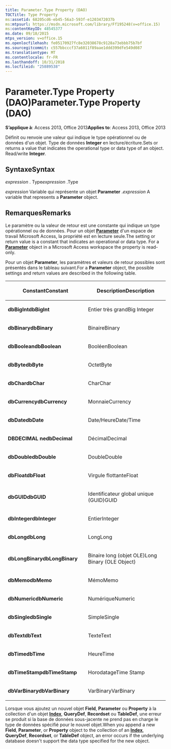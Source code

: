 ```yaml
---
title: Parameter.Type Property (DAO)
TOCTitle: Type Property
ms:assetid: 68205cd6-eb45-56a3-593f-e1203472037b
ms:mtpsurl: https://msdn.microsoft.com/library/Ff195248(v=office.15)
ms:contentKeyID: 48545377
ms.date: 09/18/2015
mtps_version: v=office.15
ms.openlocfilehash: fe05170927fc8e32038678c9128a73ebbb75b7bf
ms.sourcegitcommit: c557bbcccf37a6011f89aae1ddd399dfe549d087
ms.translationtype: MT
ms.contentlocale: fr-FR
ms.lasthandoff: 10/31/2018
ms.locfileid: "25889538"
---
```

# <a name="parametertype-property-dao"></a><span data-ttu-id="8b195-102">Parameter.Type Property (DAO)</span><span class="sxs-lookup"><span data-stu-id="8b195-102">Parameter.Type Property (DAO)</span></span>


<span data-ttu-id="8b195-103">**S’applique à**: Access 2013, Office 2013</span><span class="sxs-lookup"><span data-stu-id="8b195-103">**Applies to**: Access 2013, Office 2013</span></span>

<span data-ttu-id="8b195-p101">Définit ou renvoie une valeur qui indique le type opérationnel ou de données d'un objet. Type de données **Integer** en lecture/écriture.</span><span class="sxs-lookup"><span data-stu-id="8b195-p101">Sets or returns a value that indicates the operational type or data type of an object. Read/write **Integer**.</span></span>

## <a name="syntax"></a><span data-ttu-id="8b195-106">Syntaxe</span><span class="sxs-lookup"><span data-stu-id="8b195-106">Syntax</span></span>

<span data-ttu-id="8b195-107">*expression* . Type</span><span class="sxs-lookup"><span data-stu-id="8b195-107">*expression* .Type</span></span>

<span data-ttu-id="8b195-108">*expression* Variable qui représente un objet **Parameter** .</span><span class="sxs-lookup"><span data-stu-id="8b195-108">*expression* A variable that represents a **Parameter** object.</span></span>

## <a name="remarks"></a><span data-ttu-id="8b195-109">Remarques</span><span class="sxs-lookup"><span data-stu-id="8b195-109">Remarks</span></span>

<span data-ttu-id="8b195-p102">Le paramètre ou la valeur de retour est une constante qui indique un type opérationnel ou de données. Pour un objet **[Parameter](parameter-object-dao.md)** d'un espace de travail Microsoft Access, la propriété est en lecture seule.</span><span class="sxs-lookup"><span data-stu-id="8b195-p102">The setting or return value is a constant that indicates an operational or data type. For a **[Parameter](parameter-object-dao.md)** object in a Microsoft Access workspace the property is read-only.</span></span>

<span data-ttu-id="8b195-112">Pour un objet **Parameter**, les paramètres et valeurs de retour possibles sont présentés dans le tableau suivant.</span><span class="sxs-lookup"><span data-stu-id="8b195-112">For a **Parameter** object, the possible settings and return values are described in the following table.</span></span>

<table>
<colgroup>
<col style="width: 50%" />
<col style="width: 50%" />
</colgroup>
<thead>
<tr class="header">
<th><p><span data-ttu-id="8b195-113">Constant</span><span class="sxs-lookup"><span data-stu-id="8b195-113">Constant</span></span></p></th>
<th><p><span data-ttu-id="8b195-114">Description</span><span class="sxs-lookup"><span data-stu-id="8b195-114">Description</span></span></p></th>
</tr>
</thead>
<tbody>
<tr class="odd">
<td><p><span data-ttu-id="8b195-115"><strong>dbBigInt</strong></span><span class="sxs-lookup"><span data-stu-id="8b195-115"><strong>dbBigInt</strong></span></span></p></td>
<td><p><span data-ttu-id="8b195-116">Entier très grand</span><span class="sxs-lookup"><span data-stu-id="8b195-116">Big Integer</span></span></p></td>
</tr>
<tr class="even">
<td><p><span data-ttu-id="8b195-117"><strong>dbBinary</strong></span><span class="sxs-lookup"><span data-stu-id="8b195-117"><strong>dbBinary</strong></span></span></p></td>
<td><p><span data-ttu-id="8b195-118">Binaire</span><span class="sxs-lookup"><span data-stu-id="8b195-118">Binary</span></span></p></td>
</tr>
<tr class="odd">
<td><p><span data-ttu-id="8b195-119"><strong>dbBoolean</strong></span><span class="sxs-lookup"><span data-stu-id="8b195-119"><strong>dbBoolean</strong></span></span></p></td>
<td><p><span data-ttu-id="8b195-120">Booléen</span><span class="sxs-lookup"><span data-stu-id="8b195-120">Boolean</span></span></p></td>
</tr>
<tr class="even">
<td><p><span data-ttu-id="8b195-121"><strong>dbByte</strong></span><span class="sxs-lookup"><span data-stu-id="8b195-121"><strong>dbByte</strong></span></span></p></td>
<td><p><span data-ttu-id="8b195-122">Octet</span><span class="sxs-lookup"><span data-stu-id="8b195-122">Byte</span></span></p></td>
</tr>
<tr class="odd">
<td><p><span data-ttu-id="8b195-123"><strong>dbChar</strong></span><span class="sxs-lookup"><span data-stu-id="8b195-123"><strong>dbChar</strong></span></span></p></td>
<td><p><span data-ttu-id="8b195-124">Char</span><span class="sxs-lookup"><span data-stu-id="8b195-124">Char</span></span></p></td>
</tr>
<tr class="even">
<td><p><span data-ttu-id="8b195-125"><strong>dbCurrency</strong></span><span class="sxs-lookup"><span data-stu-id="8b195-125"><strong>dbCurrency</strong></span></span></p></td>
<td><p><span data-ttu-id="8b195-126">Monnaie</span><span class="sxs-lookup"><span data-stu-id="8b195-126">Currency</span></span></p></td>
</tr>
<tr class="odd">
<td><p><span data-ttu-id="8b195-127"><strong>dbDate</strong></span><span class="sxs-lookup"><span data-stu-id="8b195-127"><strong>dbDate</strong></span></span></p></td>
<td><p><span data-ttu-id="8b195-128">Date/Heure</span><span class="sxs-lookup"><span data-stu-id="8b195-128">Date/Time</span></span></p></td>
</tr>
<tr class="even">
<td><p><span data-ttu-id="8b195-129"><strong>DBDECIMAL ne</strong></span><span class="sxs-lookup"><span data-stu-id="8b195-129"><strong>dbDecimal</strong></span></span></p></td>
<td><p><span data-ttu-id="8b195-130">Décimal</span><span class="sxs-lookup"><span data-stu-id="8b195-130">Decimal</span></span></p></td>
</tr>
<tr class="odd">
<td><p><span data-ttu-id="8b195-131"><strong>dbDouble</strong></span><span class="sxs-lookup"><span data-stu-id="8b195-131"><strong>dbDouble</strong></span></span></p></td>
<td><p><span data-ttu-id="8b195-132">Double</span><span class="sxs-lookup"><span data-stu-id="8b195-132">Double</span></span></p></td>
</tr>
<tr class="even">
<td><p><span data-ttu-id="8b195-133"><strong>dbFloat</strong></span><span class="sxs-lookup"><span data-stu-id="8b195-133"><strong>dbFloat</strong></span></span></p></td>
<td><p><span data-ttu-id="8b195-134">Virgule flottante</span><span class="sxs-lookup"><span data-stu-id="8b195-134">Float</span></span></p></td>
</tr>
<tr class="odd">
<td><p><span data-ttu-id="8b195-135"><strong>dbGUID</strong></span><span class="sxs-lookup"><span data-stu-id="8b195-135"><strong>dbGUID</strong></span></span></p></td>
<td><p><span data-ttu-id="8b195-136">Identificateur global unique (GUID)</span><span class="sxs-lookup"><span data-stu-id="8b195-136">GUID</span></span></p></td>
</tr>
<tr class="even">
<td><p><span data-ttu-id="8b195-137"><strong>dbInteger</strong></span><span class="sxs-lookup"><span data-stu-id="8b195-137"><strong>dbInteger</strong></span></span></p></td>
<td><p><span data-ttu-id="8b195-138">Entier</span><span class="sxs-lookup"><span data-stu-id="8b195-138">Integer</span></span></p></td>
</tr>
<tr class="odd">
<td><p><span data-ttu-id="8b195-139"><strong>dbLong</strong></span><span class="sxs-lookup"><span data-stu-id="8b195-139"><strong>dbLong</strong></span></span></p></td>
<td><p><span data-ttu-id="8b195-140">Long</span><span class="sxs-lookup"><span data-stu-id="8b195-140">Long</span></span></p></td>
</tr>
<tr class="even">
<td><p><span data-ttu-id="8b195-141"><strong>dbLongBinary</strong></span><span class="sxs-lookup"><span data-stu-id="8b195-141"><strong>dbLongBinary</strong></span></span></p></td>
<td><p><span data-ttu-id="8b195-142">Binaire long (objet OLE)</span><span class="sxs-lookup"><span data-stu-id="8b195-142">Long Binary (OLE Object)</span></span></p></td>
</tr>
<tr class="odd">
<td><p><span data-ttu-id="8b195-143"><strong>dbMemo</strong></span><span class="sxs-lookup"><span data-stu-id="8b195-143"><strong>dbMemo</strong></span></span></p></td>
<td><p><span data-ttu-id="8b195-144">Mémo</span><span class="sxs-lookup"><span data-stu-id="8b195-144">Memo</span></span></p></td>
</tr>
<tr class="even">
<td><p><span data-ttu-id="8b195-145"><strong>dbNumeric</strong></span><span class="sxs-lookup"><span data-stu-id="8b195-145"><strong>dbNumeric</strong></span></span></p></td>
<td><p><span data-ttu-id="8b195-146">Numérique</span><span class="sxs-lookup"><span data-stu-id="8b195-146">Numeric</span></span></p></td>
</tr>
<tr class="odd">
<td><p><span data-ttu-id="8b195-147"><strong>dbSingle</strong></span><span class="sxs-lookup"><span data-stu-id="8b195-147"><strong>dbSingle</strong></span></span></p></td>
<td><p><span data-ttu-id="8b195-148">Simple</span><span class="sxs-lookup"><span data-stu-id="8b195-148">Single</span></span></p></td>
</tr>
<tr class="even">
<td><p><span data-ttu-id="8b195-149"><strong>dbText</strong></span><span class="sxs-lookup"><span data-stu-id="8b195-149"><strong>dbText</strong></span></span></p></td>
<td><p><span data-ttu-id="8b195-150">Texte</span><span class="sxs-lookup"><span data-stu-id="8b195-150">Text</span></span></p></td>
</tr>
<tr class="odd">
<td><p><span data-ttu-id="8b195-151"><strong>dbTime</strong></span><span class="sxs-lookup"><span data-stu-id="8b195-151"><strong>dbTime</strong></span></span></p></td>
<td><p><span data-ttu-id="8b195-152">Heure</span><span class="sxs-lookup"><span data-stu-id="8b195-152">Time</span></span></p></td>
</tr>
<tr class="even">
<td><p><span data-ttu-id="8b195-153"><strong>dbTimeStamp</strong></span><span class="sxs-lookup"><span data-stu-id="8b195-153"><strong>dbTimeStamp</strong></span></span></p></td>
<td><p><span data-ttu-id="8b195-154">Horodatage</span><span class="sxs-lookup"><span data-stu-id="8b195-154">Time Stamp</span></span></p></td>
</tr>
<tr class="odd">
<td><p><span data-ttu-id="8b195-155"><strong>dbVarBinary</strong></span><span class="sxs-lookup"><span data-stu-id="8b195-155"><strong>dbVarBinary</strong></span></span></p></td>
<td><p><span data-ttu-id="8b195-156">VarBinary</span><span class="sxs-lookup"><span data-stu-id="8b195-156">VarBinary</span></span></p></td>
</tr>
</tbody>
</table>


<span data-ttu-id="8b195-157">Lorsque vous ajoutez un nouvel objet **Field**, **Parameter** ou **Property** à la collection d'un objet **[Index](index-object-dao.md)**, **QueryDef**, **Recordset** ou **TableDef**, une erreur se produit si la base de données sous-jacente ne prend pas en charge le type de données spécifié pour le nouvel objet.</span><span class="sxs-lookup"><span data-stu-id="8b195-157">When you append a new **Field**, **Parameter**, or **Property** object to the collection of an **[Index](index-object-dao.md)**, **QueryDef**, **Recordset**, or **TableDef** object, an error occurs if the underlying database doesn't support the data type specified for the new object.</span></span>

